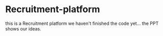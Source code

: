 # Recruitment-platform
this is a Recruitment platform
we haven't finished the code yet...
the PPT shows our ideas.
